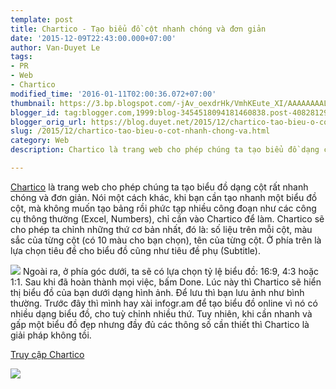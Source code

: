 ```yaml
---
template: post
title: Chartico - Tạo biểu đồ cột nhanh chóng và đơn giản
date: '2015-12-09T22:43:00.000+07:00'
author: Van-Duyet Le
tags:
- PR
- Web
- Chartico
modified_time: '2016-01-11T02:00:36.072+07:00'
thumbnail: https://3.bp.blogspot.com/-jAv_oexdrHk/VmhKEute_XI/AAAAAAAALXc/UG5BlQTW7xg/s1600/og.png
blogger_id: tag:blogger.com,1999:blog-3454518094181460838.post-4082812984734978350
blogger_orig_url: https://blog.duyet.net/2015/12/chartico-tao-bieu-o-cot-nhanh-chong-va.html
slug: /2015/12/chartico-tao-bieu-o-cot-nhanh-chong-va.html
category: Web
description: Chartico là trang web cho phép chúng ta tạo biểu đồ dạng cột rất nhanh chóng và đơn giản. Nói một cách khác, khi bạn cần tạo nhanh một biểu đồ cột, mà không muốn tạo bảng rồi phức tạp nhiều công đoạn như các công cụ thông thường (Excel, Numbers), chỉ cần vào Chartico để làm. Chartico sẽ cho phép ta chỉnh những thứ cơ bản nhất, đó là số liệu trên mỗi cột, màu sắc của từng cột (có 10 màu cho bạn chọn), tên của từng cột. Ở phía trên là lựa chọn tiêu đề cho biểu đồ cũng như tiêu đề phụ (Subtitle).

---
```


[Chartico](http://www.chartico.com/) là trang web cho phép chúng ta tạo biểu đồ dạng cột rất nhanh chóng và đơn giản. Nói một cách khác, khi bạn cần tạo nhanh một biểu đồ cột, mà không muốn tạo bảng rồi phức tạp nhiều công đoạn như các công cụ thông thường (Excel, Numbers), chỉ cần vào Chartico để làm. Chartico sẽ cho phép ta chỉnh những thứ cơ bản nhất, đó là: số liệu trên mỗi cột, màu sắc của từng cột (có 10 màu cho bạn chọn), tên của từng cột. Ở phía trên là lựa chọn tiêu đề cho biểu đồ cũng như tiêu đề phụ (Subtitle).

![](https://3.bp.blogspot.com/-jAv_oexdrHk/VmhKEute_XI/AAAAAAAALXc/UG5BlQTW7xg/s640/og.png)
Ngoài ra, ở phía góc dưới, ta sẽ có lựa chọn tỷ lệ biểu đồ: 16:9, 4:3 hoặc 1:1. Sau khi đã hoàn thành mọi việc, bấm Done. Lúc này thì Chartico sẽ hiển thị biểu đồ của bạn dưới dạng hình ảnh. Để lưu thì bạn lưu ảnh như bình thường. Trước đây thì mình hay xài infogr.am để tạo biểu đồ online vì nó có nhiều dạng biểu đồ, cho tuỳ chỉnh nhiều thứ. Tuy nhiên, khi cần nhanh và gấp một biểu đồ đẹp nhưng đầy đủ các thông số cần thiết thì Chartico là giải pháp không tồi. 

[Truy cập Chartico​](http://www.chartico.com/)

![](https://1.bp.blogspot.com/-CWQz9IfK_gw/VmhLvCvKzsI/AAAAAAAALXo/8fXtEeb4pSQ/s1600/10238.jpg)
